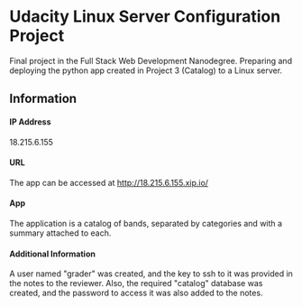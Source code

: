# Udacity Linux Server Configuration Project

Final project in the Full Stack Web Development Nanodegree. Preparing and deploying the python app created in Project 3 (Catalog) to a Linux server.


## Information

#### IP Address
18.215.6.155

#### URL
The app can be accessed at http://18.215.6.155.xip.io/

#### App
The application is a catalog of bands, separated by categories and with a summary attached to each.

#### Additional Information
A user named "grader" was created, and the key to ssh to it was provided in the notes to the reviewer. Also, the required "catalog" database was created, and the password to access it was also added to the notes.
